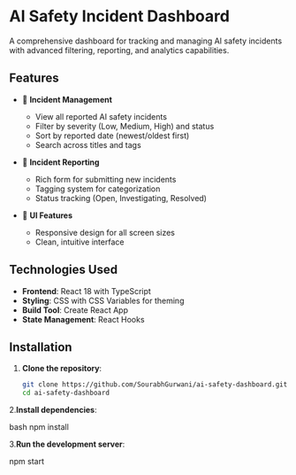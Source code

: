 # AI Safety Incident Dashboard


A comprehensive dashboard for tracking and managing AI safety incidents with advanced filtering, reporting, and analytics capabilities.

## Features

- 🚨 **Incident Management**
  - View all reported AI safety incidents
  - Filter by severity (Low, Medium, High) and status
  - Sort by reported date (newest/oldest first)
  - Search across titles and tags

- 📝 **Incident Reporting**
  - Rich form for submitting new incidents
  - Tagging system for categorization
  - Status tracking (Open, Investigating, Resolved)

- 🎨 **UI Features**
  - Responsive design for all screen sizes
  - Clean, intuitive interface

## Technologies Used

- **Frontend**: React 18 with TypeScript
- **Styling**: CSS with CSS Variables for theming
- **Build Tool**: Create React App
- **State Management**: React Hooks

## Installation

1. **Clone the repository**:
   ```bash
   git clone https://github.com/SourabhGurwani/ai-safety-dashboard.git
   cd ai-safety-dashboard

2.**Install dependencies**:

bash
npm install

3.**Run the development server**:

npm start
